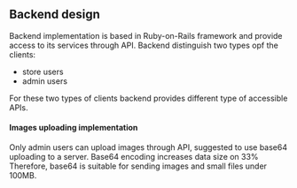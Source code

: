 ## Backend design

Backend implementation is based in Ruby-on-Rails framework and provide access to its services through API.
Backend distinguish two types opf the clients:
* store users
* admin users 

For these two types of clients backend provides different type of accessible APIs. 


#### Images uploading implementation

Only admin users can upload images through API, suggested to use base64 uploading to a server. Base64 encoding increases data size on 33% 
Therefore, base64 is suitable for sending images and small files under 100MB.


   